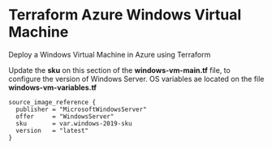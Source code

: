 # Terraform Azure Windows Virtual Machine

Deploy a Windows Virtual Machine in Azure using Terraform

Update the **sku** on this section of the **windows-vm-main.tf** file, to configure the version of Windows Server. OS variables ae located on the file **windows-vm-variables.tf**

```
source_image_reference {
  publisher = "MicrosoftWindowsServer"
  offer     = "WindowsServer"
  sku       = var.windows-2019-sku
  version   = "latest"
}
```
